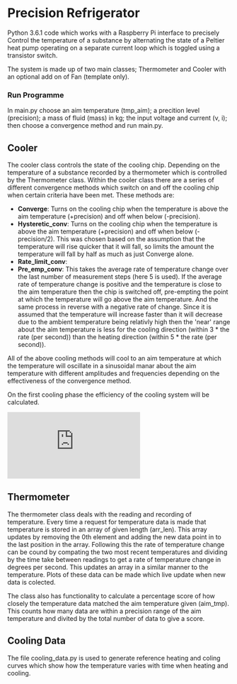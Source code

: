 # Precision Refrigerator #

Python 3.6.1 code which works with a Raspberry Pi interface to precisely Control
the temperature of a substance by alternating the state of a Peltier heat pump
operating on a separate current loop which is toggled using a transistor switch.

The system is made up of two main classes; Thermometer and Cooler with an optional add on of Fan
(template only).

### Run Programme ###

In main.py choose an aim temperature (tmp_aim); a precition level (precision); a mass of fluid (mass) in kg; 
the input voltage and current (v, i); then choose a convergence method and run main.py.

## Cooler ##

The cooler class controls the state of the cooling chip. Depending on the
temperature of a substance recorded by a thermometer which is controlled by the Thermometer class.
Within the cooler class there are a series of different convergence methods which switch on and off
the cooling chip when certain criteria have been met. These methods are:
* **Converge**: Turns on the cooling chip when the temperature is above the aim temperature (+precision)
and off when below (-precision).
* **Hysteretic_conv**: Turns on the cooling chip when the temperature is above the aim temperature (+precision)
and off when below (-precision/2). This was chosen based on the assumption that the temperature will rise
quicker that it will fall, so limits the amount the temperature will fall by half as much as just Converge
alone.
* **Rate_limit_conv**:
* **Pre_emp_conv**: This takes the average rate of temperature change over the last number of measurement steps (here 5  is used). If the average rate of temperature change is positive and the temperature is close to the aim temperature then the chip is switched off, pre-empting the point at which the temperature will go above the aim temperature. And the same process in reverse with a negative rate of change. Since it is assumed that the temperature will increase faster than it will decrease due to the ambient temperature being relativly high then the 'near' range about the aim temperature is less for the cooling direction (within 3 * the rate (per second)) than the heating direction (within 5 * the rate (per second)). 

All of the above cooling methods will cool to an aim temperature at which the temperature will oscillate in a
sinusoidal manar about the aim temperature with different amplitudes and frequencies depending on the
effectiveness of the convergence method.

On the first cooling phase the efficiency of the cooling system will be calculated.

![equation](http://latex.codecogs.com/gif.latex?Efficency%3D%5Cfrac%7BEnergyToCoolWater%7D%7BTotalEnergyUsed%7D)




## Thermometer ##

The thermometer class deals with the reading and recording of temperature. Every time a request for temperature data is made that temperature is stored in an array of given length (arr_len). This array updates by removing the 0th element and adding the new data point in to the last position in the array. Following this the rate of temperature change can be cound by compating the two most recent temperatures and dividing by the time take between readings to get a rate of temperature change in degrees per second. This updates an array in a similar manner to the temperature. Plots of these data can be made which live update when new data is colected.

The class also has functionality to calculate a percentage score of how closely the temperature data matched the aim temperature given (aim_tmp). This counts how many data are within a precision range of the aim temperature and divited by the total number of data to give a score.

## Cooling Data ##

The file cooling_data.py is used to generate reference heating and coling curves which show how the temperature varies with time when heating and cooling.
